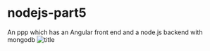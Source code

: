 # nodejs-part5
An ppp which has an Angular front end and a node.js backend with mongodb
![title](https://github.com/FahdKamal101/node.js-task-2/blob/master/task2-01.PNG)
